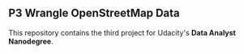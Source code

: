 ## P3 Wrangle OpenStreetMap Data

This repository contains the third project for Udacity's **Data Analyst Nanodegree**. 
